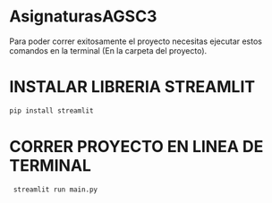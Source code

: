 # AsignaturasAGSC3
Para poder correr exitosamente el proyecto necesitas ejecutar estos comandos en la terminal (En la carpeta del proyecto).

# INSTALAR LIBRERIA STREAMLIT
```bash
pip install streamlit
```

 # CORRER PROYECTO EN LINEA DE TERMINAL
```bash
 streamlit run main.py
 ```
